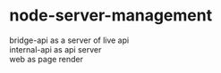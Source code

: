 # node-server-management

bridge-api as a server of live api  
internal-api as api server  
web as page render  
